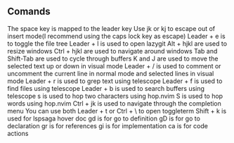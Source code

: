 ## Comands

The space key is mapped to the leader key
Use jk or kj to escape out of insert mode(I recommend using the caps lock key as escape)
Leader + e is to toggle the file tree
Leader + l is used to open lazygit
Alt + hjkl are used to resize windows
Ctrl + hjkl are used to navigate around windows
Tab and Shift-Tab are used to cycle through buffers
K and J are used to move the selected text up or down in visual mode
Leader + / is used to comment or uncomment the current line in normal mode and selected lines in visual mode
Leader + r is used to grep text using telescope
Leader + f is used to find files using telescope
Leader + b is used to search buffers using telescope
s is used to hop two characters using hop.nvim
S is used to hop words using hop.nvim
Ctrl + jk is used to navigate through the completion menu
You can use both Leader + t or Ctrl + \ to open toggleterm
Shift + k is used for lspsaga hover doc
gd is for go to definition
gD is for go to declaration
gr is for references
gi is for implementation
ca is for code actions
